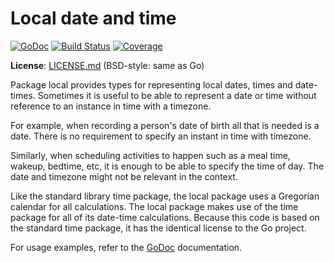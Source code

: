 # Local date and time

[![GoDoc](https://godoc.org/github.com/spkg/local?status.svg)](https://godoc.org/github.com/spkg/local)
[![Build Status](https://travis-ci.org/spkg/local.svg?branch=master)](https://travis-ci.org/spkg/local)
[![Coverage](http://gocover.io/_badge/github.com/spkg/local)](http://gocover.io/github.com/spkg/local)

**License**:
[LICENSE.md](LICENSE.md) (BSD-style: same as Go)

Package local provides types for representing local dates, times and date-times.
Sometimes it is useful to be able to represent a date or time without reference
to an instance in time with a timezone.

For example, when recording a person's date of birth all that is needed is a date.
There is no requirement to specify an instant in time with timezone.

Similarly, when scheduling activities to happen such as a meal time, wakeup,
bedtime, etc, it is enough to be able to specify the time of day. The date and
timezone might not be relevant in the context.

Like the standard library time package, the local package uses a Gregorian calendar
for all calculations. The local package makes use of the time package for all
of its date-time calculations. Because this code is based on the standard time package,
it has the identical license to the Go project.

For usage examples, refer to the [GoDoc](https://godoc.org/github.com/spkg/local) documentation.
